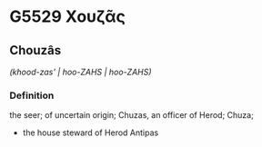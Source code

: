 # G5529 Χουζᾶς

## Chouzâs

_(khood-zas' | hoo-ZAHS | hoo-ZAHS)_

### Definition

the seer; of uncertain origin; Chuzas, an officer of Herod; Chuza; 

- the house steward of Herod Antipas
